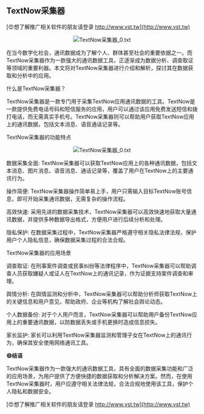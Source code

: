 ## **TextNow采集器**

[😍想了解推广相关软件的朋友请登录 http://www.vst.tw](http://www.vst.tw)

 <center><img src="https://vst.tw/MP4/tuiguang/png/3.png" alt="TextNow采集器_0.txt"></center>

在当今数字化社会，通讯数据成为了解个人、群体甚至社会的重要依据之一。而TextNow采集器作为一款强大的通讯数据工具，正逐渐成为数据分析、调查取证等领域的重要利器。本文将对TextNow采集器进行介绍和解析，探讨其在数据获取和分析中的应用。

什么是TextNow采集器？

TextNow采集器是一款专门用于采集TextNow应用通讯数据的工具。TextNow是一款提供免费电话号码和短信服务的应用，用户可以通过该应用免费发送短信和拨打电话，而无需真实手机号。TextNow采集器则可以帮助用户获取TextNow应用上的通讯数据，包括文本消息、语音通话记录等。

TextNow采集器的功能特点

 <center><img src="https://vst.tw/MP4/tuiguang/png/2.png" alt="TextNow采集器_0.txt"></center>

数据采集全面: TextNow采集器可以获取TextNow应用上的各种通讯数据，包括文本消息、图片消息、语音消息、通话记录等，覆盖了用户在TextNow上的主要通讯行为。

操作简便: TextNow采集器操作简单易上手，用户只需输入目标TextNow账号信息，即可开始采集通讯数据，无需复杂的操作流程。

高效快速: 采用先进的数据采集技术，TextNow采集器可以高效快速地获取大量通讯数据，并提供多种数据导出格式，方便用户进行后续分析和处理。

隐私保护: 在数据采集过程中，TextNow采集器严格遵守相关隐私法律法规，保护用户个人隐私信息，确保数据采集过程的合法合规。

TextNow采集器的应用场景

调查取证: 在刑事案件调查或民事纠纷等法律程序中，TextNow采集器可以帮助调查人员获取嫌疑人或证人在TextNow上的通讯记录，作为证据支持案件调查和审理。

舆情分析: 在舆情监测和分析中，TextNow采集器可以帮助分析师获取TextNow上的关键信息和用户意见，帮助政府、企业等机构了解社会舆论动态。

个人数据备份: 对于个人用户而言，TextNow采集器可以帮助用户备份TextNow应用上的重要通讯数据，以防数据丢失或手机更换时造成信息损失。

家长监护: 家长可以利用TextNow采集器监测和管理子女在TextNow上的通讯行为，确保其安全使用网络通讯工具。

**😄结语**

TextNow采集器作为一款强大的通讯数据工具，具有全面的数据采集功能和广泛的应用场景，为用户提供了方便快捷的数据获取和分析解决方案。然而，在使用TextNow采集器时，用户应遵守相关法律法规，合法合规地使用该工具，保护个人隐私和数据安全。

[😍想了解推广相关软件的朋友请登录 http://www.vst.tw](http://www.vst.tw)



